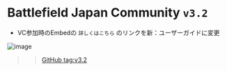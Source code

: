 # Battlefield Japan Community `v3.2`

- VC参加時のEmbedの `詳しくはこちら` のリンクを新：ユーザーガイドに変更

![image](https://cdn.discordapp.com/attachments/655065551395225603/874016066483937330/unknown.png)

>> [GitHub tag:v3.2](https://github.com/BattleFieldJapanCommunity/bfbot/releases/tag/v3.2)